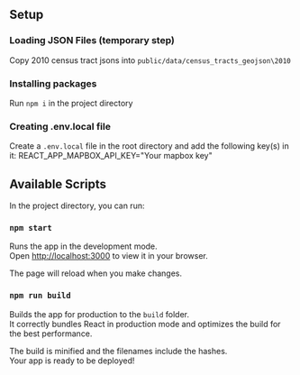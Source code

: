 ## Setup

### Loading JSON Files (temporary step)

Copy 2010 census tract jsons into `public/data/census_tracts_geojson\2010` 
### Installing packages

Run `npm i` in the project directory

### Creating .env.local file

Create a `.env.local` file in the root directory and add the following key(s) in it:
    REACT_APP_MAPBOX_API_KEY="Your mapbox key"

## Available Scripts

In the project directory, you can run:

### `npm start`

Runs the app in the development mode.\
Open [http://localhost:3000](http://localhost:3000) to view it in your browser.

The page will reload when you make changes.

### `npm run build`

Builds the app for production to the `build` folder.\
It correctly bundles React in production mode and optimizes the build for the best performance.

The build is minified and the filenames include the hashes.\
Your app is ready to be deployed!